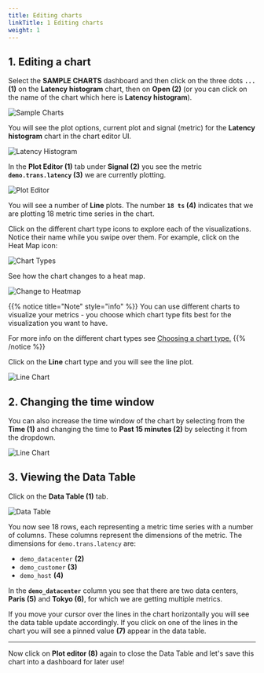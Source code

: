 ```yaml
---
title: Editing charts
linkTitle: 1 Editing charts
weight: 1
---
```


## 1. Editing a chart

Select the **SAMPLE CHARTS** dashboard and then click on the three dots **`...` (1)** on the **Latency histogram** chart, then on **Open (2)** (or you can click on the name of the chart which here is **Latency histogram**).

![Sample Charts](../../images/latency-histogram-open.png)

You will see the plot options, current plot and signal (metric) for the **Latency histogram** chart in the chart editor UI.

![Latency Histogram](../../images/latency-histogram.png)

In the **Plot Editor (1)** tab under **Signal (2)** you see the metric **`demo.trans.latency` (3)** we are currently plotting.

![Plot Editor](../../images/plot-editor.png)

You will see a number of **Line** plots. The number **`18 ts` (4)** indicates that we are plotting 18 metric time series in the chart.

Click on the different chart type icons to explore each of the visualizations. Notice their name while you swipe over them. For example, click on the Heat Map icon:

![Chart Types](../../images/chartbartypes.png)

See how the chart changes to a heat map.

![Change to Heatmap](../../images/change-to-heatmap.png)

{{% notice title="Note" style="info" %}}
You can use different charts to visualize your metrics - you choose which chart type fits best for the visualization you want to have.

For more info on the different chart types see [Choosing a chart type.](https://docs.splunk.com/Observability/data-visualization/charts/chart-types.html#chart-types)
{{% /notice %}}

Click on the **Line** chart type and you will see the line plot.

![Line Chart](../../images/change-to-line.png)

## 2. Changing the time window

You can also increase the time window of the chart by selecting from the **Time (1)**  and changing the time to **Past 15 minutes (2)** by selecting it from the dropdown.

![Line Chart](../../images/time_window.png)

## 3. Viewing the Data Table

Click on the **Data Table (1)** tab.

![Data Table](../../images/data-table.png)

You now see 18 rows, each representing a metric time series with a number of columns. These columns represent the dimensions of the metric. The dimensions for `demo.trans.latency` are:

- `demo_datacenter` **(2)**
- `demo_customer`   **(3)**
- `demo_host`       **(4)**

In the **`demo_datacenter`** column you see that there are two data centers, **Paris (5)**  and **Tokyo (6)**, for which we are getting multiple metrics.

If you move your cursor over the lines in the chart horizontally you will see the data table update accordingly. If you click on one of the lines in the chart you will see a pinned value **(7)** appear in the data table.

---

Now click on **Plot editor (8)** again to close the Data Table and let's save this chart into a dashboard for later use!
